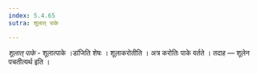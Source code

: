 ```yaml
---
index: 5.4.65
sutra: शूलात् पाके

---
```

_शूलात् पाके_ - शूलात्पाके ।डा॑जिति शेषः । शूलाकरोतीति । अत्र करोतिः पाके वर्तते । तदाह — शूलेन पचतीत्यर्थ इति । 